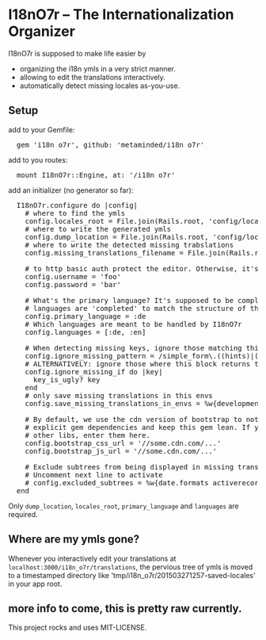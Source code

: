 # I18nO7r – The Internationalization Organizer

I18nO7r is supposed to make life easier by

* organizing the i18n ymls in a very strict manner.
* allowing to edit the translations interactively.
* automatically detect missing locales as-you-use.

## Setup

add to your Gemfile:

<pre>
  gem 'i18n_o7r', github: 'metaminded/i18n_o7r'
</pre>

add to you routes:

<pre>
  mount I18nO7r::Engine, at: '/i18n_o7r'
</pre>

add an initializer (no generator so far):

<pre>
  I18nO7r.configure do |config|
    # where to find the ymls
    config.locales_root = File.join(Rails.root, 'config/locales/whatever')
    # where to write the generated ymls
    config.dump_location = File.join(Rails.root, 'config/locales/whatever')
    # where to write the detected missing trabslations
    config.missing_translations_filename = File.join(Rails.root, 'config/locales/missing_translations.yml')

    # to http basic auth protect the editor. Otherwise, it's not available in production
    config.username = 'foo'
    config.password = 'bar'

    # What's the primary language? It's supposed to be complete, all other
    # languages are 'completed' to match the structure of this language
    config.primary_language = :de
    # Which languages are meant to be handled by I18nO7r
    config.languages = [:de, :en]

    # When detecting missing keys, ignore those matching this regexp
    config.ignore_missing_pattern = /simple_form\.((hints)|(placeholders)|(labels))/
    # ALTERNATIVELY: ignore those where this block returns true:
    config.ignore_missing_if do |key|
      key_is_ugly? key
    end
    # only save missing translations in this envs
    config.save_missing_translations_in_envs = %w{development}

    # By default, we use the cdn version of bootstrap to not have
    # explicit gem dependencies and keep this gem lean. If you prefer to use
    # other libs, enter them here.
    config.bootstrap_css_url = '//some.cdn.com/...'
    config.bootstrap_js_url = '//some.cdn.com/...'

    # Exclude subtrees from being displayed in missing translations
    # Uncomment next line to activate
    # config.excluded_subtrees = %w{date.formats activerecord.errors.template}
  end
</pre>

Only `dump_location`, `locales_root`, `primary_language` and `languages` are required.

## Where are my ymls gone?

Whenever you interactively edit your translations at `localhost:3000/i18n_o7r/translations`, the pervious tree of ymls is moved to a timestamped directory like 'tmp/i18n_o7r/201503271257-saved-locales' in your app root.

## more info to come, this is pretty raw currently.

This project rocks and uses MIT-LICENSE.
